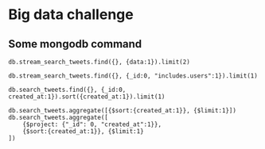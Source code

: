 # Big data challenge


## Some mongodb command

```
db.stream_search_tweets.find({}, {data:1}).limit(2)
```

```
db.stream_search_tweets.find({}, {_id:0, "includes.users":1}).limit(1)
```

```
db.search_tweets.find({}, {_id:0, created_at:1}).sort({created_at:1}).limit(1)
```

```
db.search_tweets.aggregate([{$sort:{created_at:1}}, {$limit:1}])
db.search_tweets.aggregate([
    {$project: {"_id": 0, "created_at":1}},
    {$sort:{created_at:1}}, {$limit:1}
])
```
